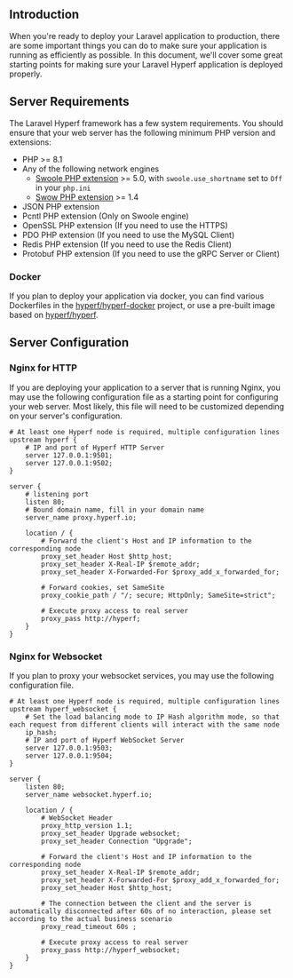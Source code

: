 ## Introduction

When you're ready to deploy your Laravel application to production, there are some important things you can do to make sure your application is running as efficiently as possible. In this document, we'll cover some great starting points for making sure your Laravel Hyperf application is deployed properly.

## Server Requirements

The Laravel Hyperf framework has a few system requirements. You should ensure that your web server has the following minimum PHP version and extensions:

 - PHP >= 8.1
 - Any of the following network engines
   - [Swoole PHP extension](https://github.com/swoole/swoole-src) >= 5.0, with `swoole.use_shortname` set to `Off` in your `php.ini`
   - [Swow PHP extension](https://github.com/swow/swow) >= 1.4
 - JSON PHP extension
 - Pcntl PHP extension (Only on Swoole engine)
 - OpenSSL PHP extension (If you need to use the HTTPS)
 - PDO PHP extension (If you need to use the MySQL Client)
 - Redis PHP extension (If you need to use the Redis Client)
 - Protobuf PHP extension (If you need to use the gRPC Server or Client)

### Docker

If you plan to deploy your application via docker, you can find various Dockerfiles in the [hyperf/hyperf-docker](https://github.com/hyperf/hyperf-docker) project, or use a pre-built image based on [hyperf/hyperf](https://hub.docker.com/r/hyperf/hyperf).

## Server Configuration

### Nginx for HTTP

If you are deploying your application to a server that is running Nginx, you may use the following configuration file as a starting point for configuring your web server. Most likely, this file will need to be customized depending on your server's configuration.

```nginx
# At least one Hyperf node is required, multiple configuration lines
upstream hyperf {
    # IP and port of Hyperf HTTP Server
    server 127.0.0.1:9501;
    server 127.0.0.1:9502;
}

server {
    # listening port
    listen 80;
    # Bound domain name, fill in your domain name
    server_name proxy.hyperf.io;

    location / {
        # Forward the client's Host and IP information to the corresponding node
        proxy_set_header Host $http_host;
        proxy_set_header X-Real-IP $remote_addr;
        proxy_set_header X-Forwarded-For $proxy_add_x_forwarded_for;

        # Forward cookies, set SameSite
        proxy_cookie_path / "/; secure; HttpOnly; SameSite=strict";

        # Execute proxy access to real server
        proxy_pass http://hyperf;
    }
}
```

### Nginx for Websocket

If you plan to proxy your websocket services, you may use the following configuration file.

```nginx
# At least one Hyperf node is required, multiple configuration lines
upstream hyperf_websocket {
    # Set the load balancing mode to IP Hash algorithm mode, so that each request from different clients will interact with the same node
    ip_hash;
    # IP and port of Hyperf WebSocket Server
    server 127.0.0.1:9503;
    server 127.0.0.1:9504;
}

server {
    listen 80;
    server_name websocket.hyperf.io;

    location / {
        # WebSocket Header
        proxy_http_version 1.1;
        proxy_set_header Upgrade websocket;
        proxy_set_header Connection "Upgrade";

        # Forward the client's Host and IP information to the corresponding node
        proxy_set_header X-Real-IP $remote_addr;
        proxy_set_header X-Forwarded-For $proxy_add_x_forwarded_for;
        proxy_set_header Host $http_host;

        # The connection between the client and the server is automatically disconnected after 60s of no interaction, please set according to the actual business scenario
        proxy_read_timeout 60s ;

        # Execute proxy access to real server
        proxy_pass http://hyperf_websocket;
    }
}
```